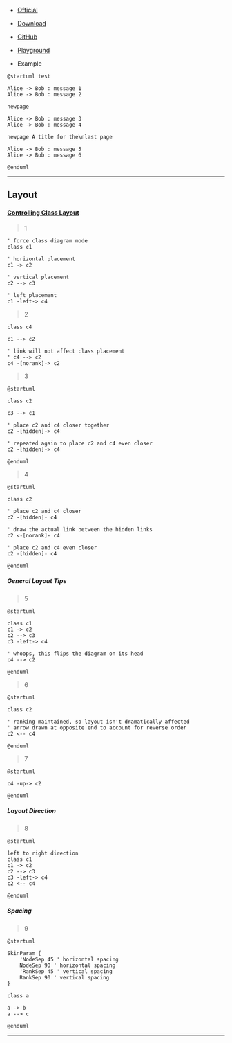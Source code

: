 
* [Official](https://plantuml.com/)

* [Download](https://plantuml.com/zh/download)

* [GitHub](https://github.com/plantuml/plantuml)

* [Playground](https://www.planttext.com/)

* Example

```puml
@startuml test

Alice -> Bob : message 1
Alice -> Bob : message 2

newpage

Alice -> Bob : message 3
Alice -> Bob : message 4

newpage A title for the\nlast page

Alice -> Bob : message 5
Alice -> Bob : message 6

@enduml
```

---

## Layout

#### [Controlling Class Layout](https://isgb.otago.ac.nz/infosci/mark.george/templates/blob/8e98805c117c7b2e9b9f545c47b50366bb644e5e/plantuml/class-diagram-tips.md)

> 1

```puml
' force class diagram mode
class c1
 
' horizontal placement
c1 -> c2
 
' vertical placement
c2 --> c3
 
' left placement
c1 -left-> c4
```

> 2

```puml
class c4

c1 --> c2

' link will not affect class placement
' c4 --> c2
c4 -[norank]-> c2
```

> 3

```puml
@startuml

class c2

c3 --> c1

' place c2 and c4 closer together
c2 -[hidden]-> c4 
 
' repeated again to place c2 and c4 even closer
c2 -[hidden]-> c4

@enduml
```

> 4

```puml
@startuml

class c2

' place c2 and c4 closer
c2 -[hidden]- c4
       
' draw the actual link between the hidden links
c2 <-[norank]- c4
    
' place c2 and c4 even closer
c2 -[hidden]- c4

@enduml
```

##### General Layout Tips

> 5

```puml
@startuml

class c1 
c1 -> c2
c2 --> c3
c3 -left-> c4
 
' whoops, this flips the diagram on its head
c4 --> c2

@enduml
```

> 6

```puml
@startuml

class c2

' ranking maintained, so layout isn't dramatically affected
' arrow drawn at opposite end to account for reverse order
c2 <-- c4

@enduml
```

> 7

```puml
@startuml

c4 -up-> c2

@enduml
```

##### Layout Direction

> 8

```puml
@startuml

left to right direction
class c1
c1 -> c2
c2 --> c3
c3 -left-> c4
c2 <-- c4

@enduml
```

##### Spacing

> 9

```puml
@startuml

SkinParam {
    'NodeSep 45 ' horizontal spacing
    NodeSep 90 ' horizontal spacing
    'RankSep 45 ' vertical spacing
    RankSep 90 ' vertical spacing
}

class a

a -> b
a --> c

@enduml
```

---
